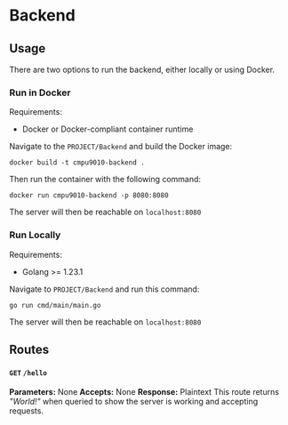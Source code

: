 # Backend

## Usage

There are two options to run the backend, either locally or using Docker.

### Run in Docker

Requirements:

- Docker or Docker-compliant container runtime

Navigate to the `PROJECT/Backend` and build the Docker image:

```
docker build -t cmpu9010-backend .
```

Then run the container with the following command:

```
docker run cmpu9010-backend -p 8080:8080
```

The server will then be reachable on `localhost:8080`

### Run Locally

Requirements:

- Golang >= 1.23.1

Navigate to `PROJECT/Backend` and run this command:

```
go run cmd/main/main.go
```

The server will then be reachable on `localhost:8080`

## Routes

#### `GET` `/hello`

**Parameters:** None
**Accepts:** None
**Response:** Plaintext
This route returns _"World!"_ when queried to show the server is working and accepting requests.
